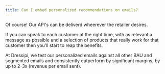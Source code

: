```yaml
---
title: Can I embed personalized recommendations on emails?
---
```

Of course! Our API's can be deliverd wheerever the retailer desires. 

If you can speak to each customer at the right time, with as relevant a message as possible and a selection of products that really work for that customer then you’ll start to reap the benefits. 

At Dressipi, we test our personalized emails against all other BAU and segmented emails and consistently outperform by significant margins, by up to 2-3x (revenue per email sent).